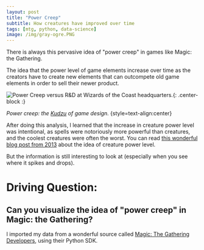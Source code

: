 ```yaml
---
layout: post
title: "Power Creep"
subtitle: How creatures have improved over time
tags: [mtg, python, data-science]
image: /img/gray-ogre.PNG
---
```


There is always this pervasive idea of "power creep" in games like Magic: the Gathering.

The idea that the power level of game elements increase over time as the creators have to
create new elements that can outcompete old game elements in order to sell their newer product.

![Power Creep versus R&D at Wizards of the Coast headquarters.](https://img.scryfall.com/cards/art_crop/front/7/8/789965c4-f3c8-4ef3-8854-9b4016356d20.jpg){: .center-block :}

_Power creep: the [Kudzu](https://scryfall.com/card/ced/205/kudzu) of game design._ {style=text-align:center}

After doing this analysis, I learned that the increase in creature power level was intentional,
as spells were notoriously more powerful than creatures, and the coolest creatures were often the worst.
You can read [this wonderful blog post from 2013](https://magic.wizards.com/en/articles/archive/latest-developments/where-wild-things-are-2013-11-15)
about the idea of creature power level. 

But the information is still interesting to look at (especially when you see where it spikes and drops).

# Driving Question:

## Can you visualize the idea of "power creep" in Magic: the Gathering?

I imported my data from a wonderful source called [Magic: The Gathering Developers](https://magicthegathering.io/), using their Python SDK.